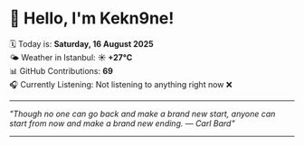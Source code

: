# 👋 Hello, I'm Kekn9ne!

🗓️ Today is: **Saturday, 16 August 2025**  
🌤️ Weather in Istanbul: **☀️   +27°C**  
📊 GitHub Contributions: **69**  
🎧 Currently Listening: Not listening to anything right now ❌

---

_"Though no one can go back and make a brand new start, anyone can start from now and make a brand new ending. — *Carl Bard*"_

---
